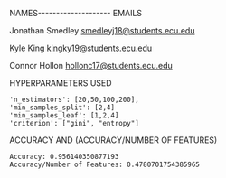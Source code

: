 NAMES-------------------- EMAILS

Jonathan Smedley          smedleyj18@students.ecu.edu

Kyle King                 kingky19@students.ecu.edu

Connor Hollon             hollonc17@students.ecu.edu




HYPERPARAMETERS USED


    'n_estimators': [20,50,100,200],
    'min_samples_split': [2,4]
    'min_samples_leaf': [1,2,4]
    'criterion': ["gini", "entropy"]
    
    
ACCURACY AND (ACCURACY/NUMBER OF FEATURES)


    Accuracy: 0.956140350877193
    Accuracy/Number of Features: 0.4780701754385965
      
